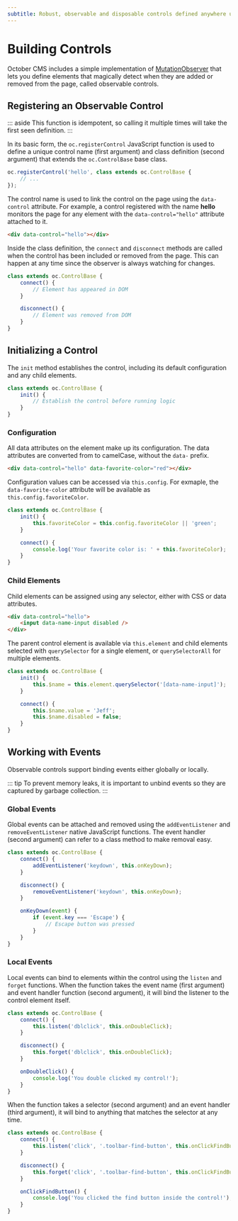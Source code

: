 ```yaml
---
subtitle: Robust, observable and disposable controls defined anywhere using JavaScript.
---
```

# Building Controls

October CMS includes a simple implementation of [MutationObserver](https://developer.mozilla.org/en-US/docs/Web/API/MutationObserver) that lets you define elements that magically detect when they are added or removed from the page, called observable controls.

## Registering an Observable Control


::: aside
This function is idempotent, so calling it multiple times will take the first seen definition.
:::

In its basic form, the `oc.registerControl` JavaScript function is used to define a unique control name (first argument) and class definition (second argument) that extends the `oc.ControlBase` base class.

```js
oc.registerControl('hello', class extends oc.ControlBase {
    // ...
});
```

The control name is used to link the control on the page using the `data-control` attribute. For example, a control registered with the name **hello** monitors the page for any element with the `data-control="hello"` attribute attached to it.

```html
<div data-control="hello"></div>
```

Inside the class definition, the `connect` and `disconnect` methods are called when the control has been included or removed from the page. This can happen at any time since the observer is always watching for changes.

```js
class extends oc.ControlBase {
    connect() {
        // Element has appeared in DOM
    }

    disconnect() {
        // Element was removed from DOM
    }
}
```

## Initializing a Control

The `init` method establishes the control, including its default configuration and any child elements.

```js
class extends oc.ControlBase {
    init() {
        // Establish the control before running logic
    }
}
```

### Configuration

All data attributes on the element make up its configuration. The data attributes are converted from to camelCase, without the `data-` prefix.

```html
<div data-control="hello" data-favorite-color="red"></div>
```

Configuration values can be accessed via `this.config`. For exmaple, the `data-favorite-color` attribute will be available as `this.config.favoriteColor`.

```js
class extends oc.ControlBase {
    init() {
        this.favoriteColor = this.config.favoriteColor || 'green';
    }

    connect() {
        console.log('Your favorite color is: ' + this.favoriteColor);
    }
}
```

### Child Elements

Child elements can be assigned using any selector, either with CSS or data attributes.

```html
<div data-control="hello">
    <input data-name-input disabled />
</div>
```

The parent control element is available via `this.element` and child elements selected with `querySelector` for a single element, or `querySelectorAll` for multiple elements.

```js
class extends oc.ControlBase {
    init() {
        this.$name = this.element.querySelector('[data-name-input]');
    }

    connect() {
        this.$name.value = 'Jeff';
        this.$name.disabled = false;
    }
}
```

## Working with Events

Observable controls support binding events either globally or locally.

::: tip
To prevent memory leaks, it is important to unbind events so they are captured by garbage collection.
:::

### Global Events

Global events can be attached and removed using the `addEventListener` and `removeEventListener` native JavaScript functions. The event handler (second argument) can refer to a class method to make removal easy.

```js
class extends oc.ControlBase {
    connect() {
        addEventListener('keydown', this.onKeyDown);
    }

    disconnect() {
        removeEventListener('keydown', this.onKeyDown);
    }

    onKeyDown(event) {
        if (event.key === 'Escape') {
            // Escape button was pressed
        }
    }
}
```

### Local Events

Local events can bind to elements within the control using the `listen` and `forget` functions. When the function takes the event name (first argument) and event handler function (second argument), it will bind the listener to the control element itself.

```js
class extends oc.ControlBase {
    connect() {
        this.listen('dblclick', this.onDoubleClick);
    }

    disconnect() {
        this.forget('dblclick', this.onDoubleClick);
    }

    onDoubleClick() {
        console.log('You double clicked my control!');
    }
}
```

When the function takes a selector (second argument) and an event handler (third argument), it will bind to anything that matches the selector at any time.

```js
class extends oc.ControlBase {
    connect() {
        this.listen('click', '.toolbar-find-button', this.onClickFindButton);
    }

    disconnect() {
        this.forget('click', '.toolbar-find-button', this.onClickFindButton);
    }

    onClickFindButton() {
        console.log('You clicked the find button inside the control!');
    }
}
```
